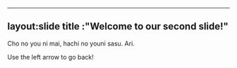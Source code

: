 ----
layout:slide
title
:"Welcome to our second slide!"
----
Cho no you ni mai, hachi no youni sasu. Ari.

Use the left arrow to go back!
